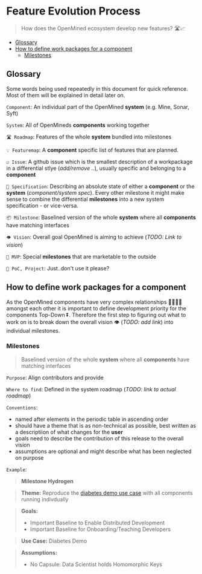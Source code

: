 # Feature Evolution Process

> How does the OpenMined ecosystem develop new features? 🛣📈

<!-- TOC depthFrom:2 -->

- [Glossary](#glossary)
- [How to define work packages for a component](#how-to-define-work-packages-for-a-component)
    - [Milestones](#milestones)

<!-- /TOC -->

## Glossary

Some words being used repeatedly in this document for quick reference. Most of them will be explained in detail later on.

`Component`: An individual part of the OpenMined **system** (e.g. Mine, Sonar, Syft)

`System`: All of OpenMineds **components** working together

`🛣 Roadmap`: Features of the whole **system** bundled into milestones

`💡 Featuremap`: A **component** specific list of features that are planned.

`☑️ Issue`: A github issue which is the smallest description of a workpackage in a differential stlye (_add/remove .._), usually specific and belonging to a **component**

`📝 Specification`: Describing an absolute state of either a **component** or the **system** (_component/system spec_). Every other milestone it might make sense to combine the differential **milestones** into a new system specification - or vice-versa.

`📦 Milestone`: Baselined version of the whole **system** where all **components** have matching interfaces

`👁 Vision`: Overall goal OpenMined is aiming to achieve (_TODO: Link to vision_)

`🎁 MVP`: Special **milestones** that are marketable to the outside

`🚫 PoC, Project`: Just..don't use it please?

## How to define work packages for a component

As the OpenMined components have very complex relationships 👨‍👩‍👧‍👦  amongst each other it is important to define development priority for the components Top-Down ⏬. Therefore the first step to figuring out what to work on is to break down the overall vision 👁 (_TODO: add link_) into individual milestones.

### Milestones

> Baselined version of the whole **system** where all **components** have matching interfaces

`Purpose`: Align contributors and provide

`Where to find`: Defined in the system roadmap (_TODO: link to actual roadmap_)

`Conventions`:
* named after elements in the periodic table in ascending order
* should have a theme that is as non-technical as possible, best written as a descriptiion of what changes for the **user**
* goals need to describe the contribution of this release to the overall vision
* assumptions are optional and might describe what has been neglected on purpose

`Example`:

>**Milestone Hydrogen**

>**Theme:** Reproduce the [diabetes demo use case](https://github.com/OpenMined/PySonar/blob/master/notebooks/Sonar%20-%20Decentralized%20Model%20Training%20Simulation%20(local%20blockchain).ipynb) with all components running indivdually

>**Goals:**
>* Important Baseline to Enable Distributed Development
>* Important Baseline for Onboarding/Teaching Developers

>**Use Case:** Diabetes Demo 

>**Assumptions:**
>* No Capsule: Data Scientist holds Homomorphic Keys

```
